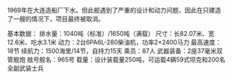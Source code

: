1969年在大连造船厂下水。但此舰遇到了严重的设计和动力问题，因此在只建造了一艘的情况下，项目最终被取消。

基本数据：
排水量：1040吨（标准）/1650吨（满载）
尺寸：长82.07米、宽12.6米、吃水3.1米
动力：2台6PA6L-280柴油机，功率2×2400马力
最高速度：18节
续航力：1500海里/14节，自持力15天
乘员：87人
武器装备：2座37毫米双管舰炮
舷号舰名：965号
载量：设计装载量250吨，可运载4辆59式坦克和200名全副武装士兵
